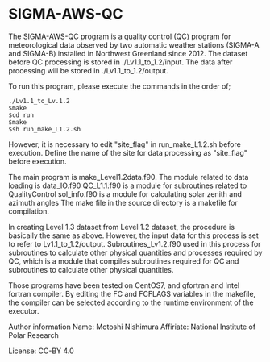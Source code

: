 # SIGMA-AWS-QC

The SIGMA-AWS-QC program is a quality control (QC) program for meteorological data observed by two automatic weather stations (SIGMA-A and SIGMA-B) installed in Northwest Greenland since 2012.
The dataset before QC processing is stored in ./Lv1.1_to_1.2/input.
The data after processing will be stored in ./Lv1.1_to_1.2/output.

To run this program, please execute the commands in the order of;

```
./Lv1.1_to_Lv.1.2  
$make  
$cd run  
$make  
$sh run_make_L1.2.sh  
```

However, it is necessary to edit "site_flag" in run_make_L1.2.sh before execution.
Define the name of the site for data processing as "site_flag" before execution.

The main program is make_Level1.2data.f90.
The module related to data loading is data_IO.f90
QC_L1.1.f90 is a module for subroutines related to QualityControl
sol_info.f90 is a module for calculating solar zenith and azimuth angles
The make file in the source directory is a makefile for compilation.

In creating Level 1.3 dataset from Level 1.2 dataset, the procedure is basically the same as above.
However, the input data for this process is set to refer to Lv1.1_to_1.2/output.
Subroutines_Lv1.2.f90 used in this process for subroutines to calculate other physical quantities and processes required by QC, which is a module that compiles subroutines required for QC and subroutines to calculate other physical quantities.

Those programs have been tested on CentOS7, and gfortran and Intel fortran compiler.
By editing the FC and FCFLAGS variables in the makefile, the compiler can be selected according to the runtime environment of the executor.

Author information
Name: Motoshi Nishimura
Affiriate: National Institute of Polar Research

License: CC-BY 4.0

